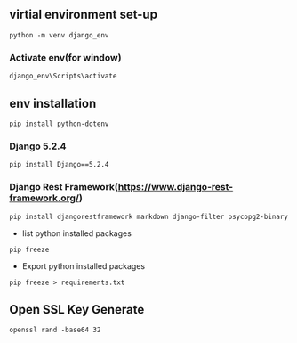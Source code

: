 
## virtial environment set-up
```
python -m venv django_env
```
### Activate env(for window)
```
django_env\Scripts\activate
```
## env installation
```
pip install python-dotenv
```
### Django 5.2.4
```
pip install Django==5.2.4
```

### Django Rest Framework(https://www.django-rest-framework.org/)
```
pip install djangorestframework markdown django-filter psycopg2-binary
```
- list python installed packages
```
pip freeze
```
- Export python installed packages
```
pip freeze > requirements.txt
```
## Open SSL Key Generate
```
openssl rand -base64 32
```
